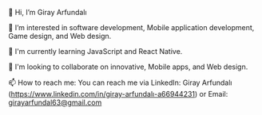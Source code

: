 👋 Hi, I’m Giray Arfundalı

👀 I’m interested in software development, Mobile application development, Game design, and Web design.

🌱 I'm currently learning JavaScript and React Native.

💞️ I'm looking to collaborate on innovative, Mobile apps, and  Web design.

📫 How to reach me: You can reach me via LinkedIn: Giray Arfundalı (https://www.linkedin.com/in/giray-arfundalı-a66944231) or Email: [girayarfundal63@gmail.com](mailto:girayarfundal63@gmail.com)

 




<!---
GirayArfundali/GirayArfundali is a ✨ special ✨ repository because its `README.md` (this file) appears on your GitHub profile.
You can click the Preview link to take a look at your changes.
--->

